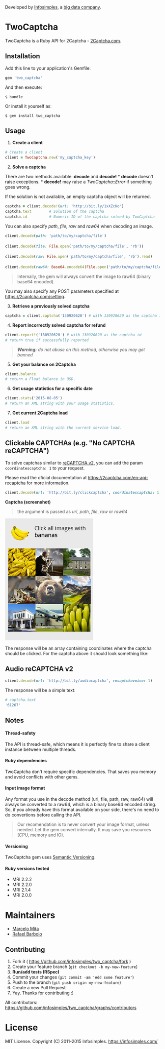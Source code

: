 Developed by [Infosimples](https://infosimples.com), a [big data company](https://infosimples.com/en/data-engineering).

# TwoCaptcha

TwoCaptcha is a Ruby API for 2Captcha - [2Captcha.com](http://2captcha.com/?from=1025109).

## Installation

Add this line to your application's Gemfile:

```ruby
gem 'two_captcha'
```

And then execute:

    $ bundle

Or install it yourself as:

    $ gem install two_captcha

## Usage

1. **Create a client**

  ```ruby
  # Create a client
  client = TwoCaptcha.new('my_captcha_key')
  ```

2. **Solve a captcha**

  There are two methods available: **decode** and **decode!**
    * **decode** doesn't raise exceptions.
    * **decode!** may raise a *TwoCaptcha::Error* if something goes wrong.

  If the solution is not available, an empty captcha object will be returned.

  ```ruby
  captcha = client.decode!(url: 'http://bit.ly/1xXZcKo')
  captcha.text        # Solution of the captcha
  captcha.id          # Numeric ID of the captcha solved by TwoCaptcha
  ```

  You can also specify *path*, *file*, *raw* and *raw64* when decoding an image.

  ```ruby
  client.decode(path: 'path/to/my/captcha/file')

  client.decode(file: File.open('path/to/my/captcha/file', 'rb'))

  client.decode(raw: File.open('path/to/my/captcha/file', 'rb').read)

  client.decode(raw64: Base64.encode64(File.open('path/to/my/captcha/file', 'rb').read))
  ```

  > Internally, the gem will always convert the image to raw64 (binary base64 encoded).

  You may also specify any POST parameters specified at
  https://2captcha.com/setting.

3. **Retrieve a previously solved captcha**

  ```ruby
  captcha = client.captcha('130920620') # with 130920620 as the captcha id
  ```

4. **Report incorrectly solved captcha for refund**

  ```ruby
  client.report!('130920620') # with 130920620 as the captcha id
  # return true if successfully reported
  ```

  > ***Warning:*** *do not abuse on this method, otherwise you may get banned*

5. **Get your balance on 2Captcha**

  ```ruby
  client.balance
  # return a Float balance in USD.
  ```

6. **Get usage statistics for a specific date**

  ```ruby
  client.stats('2015-08-05')
  # return an XML string with your usage statistics.
  ```

7. **Get current 2Captcha load**

  ```ruby
  client.load
  # return an XML string with the current service load.
  ```

## Clickable CAPTCHAs (e.g. "No CAPTCHA reCAPTCHA")

To solve captchas similar to
[reCAPTCHA v2](https://support.google.com/recaptcha/?hl=en#6262736), you can add
the param `coordinatescaptcha: 1` to your request.

Please read the oficial documentation at https://2captcha.com/en-api-recaptcha for
more information.

  ```ruby
  client.decode(url: 'http://bit.ly/clickcaptcha', coordinatescaptcha: 1)
  ```

**Captcha (screenshot)**

> the argument is passed as *url*, *path*, *file*, *raw* or *raw64*

![Example of a captcha based on image clicks](captchas/2.jpg)

The response will be an array containing coordinates where the captcha should be
clicked. For the captcha above it should look something like:

## Audio reCAPTCHA v2

  ```ruby
  client.decode(url: 'http://bit.ly/audiocaptcha', recaptchavoice: 1)
  ```

The response will be a simple text:

```ruby
# captcha.text
'61267'
```

## Notes

#### Thread-safety

The API is thread-safe, which means it is perfectly fine to share a client
instance between multiple threads.

#### Ruby dependencies

TwoCaptcha don't require specific dependencies. That saves you memory and
avoid conflicts with other gems.

#### Input image format

Any format you use in the decode method (url, file, path, raw, raw64) will
always be converted to a raw64, which is a binary base64 encoded string. So, if
you already have this format available on your side, there's no need to do
convertions before calling the API.

> Our recomendation is to never convert your image format, unless needed. Let
> the gem convert internally. It may save you resources (CPU, memory and IO).

#### Versioning

TwoCaptcha gem uses [Semantic Versioning](http://semver.org/).

#### Ruby versions tested

* MRI 2.2.2
* MRI 2.2.0
* MRI 2.1.4
* MRI 2.0.0

# Maintainers

* [Marcelo Mita](http://github.com/marcelomita)
* [Rafael Barbolo](http://github.com/barbolo)

## Contributing

1. Fork it ( https://github.com/infosimples/two_captcha/fork )
2. Create your feature branch (`git checkout -b my-new-feature`)
3. **Run/add tests (RSpec)**
4. Commit your changes (`git commit -am 'Add some feature'`)
5. Push to the branch (`git push origin my-new-feature`)
6. Create a new Pull Request
7. Yay. Thanks for contributing :)

All contributors:
https://github.com/infosimples/two_captcha/graphs/contributors


# License

MIT License. Copyright (C) 2011-2015 Infosimples. https://infosimples.com/

